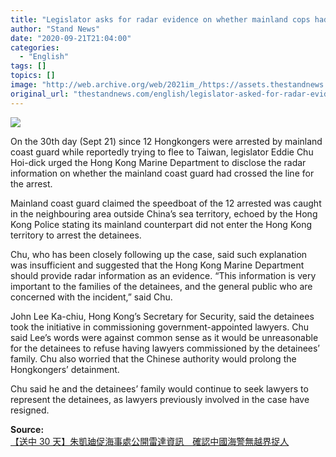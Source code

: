 ```yaml
---
title: "Legislator asks for radar evidence on whether mainland cops had crossed the line for arrest"
author: "Stand News"
date: "2020-09-21T21:04:00"
categories:
  - "English"
tags: []
topics: []
image: "http://web.archive.org/web/2021im_/https://assets.thestandnews.com/media/photos/Untitled-1-14_BPRSj_wasDtIJ.png"
original_url: "thestandnews.com/english/legislator-asked-for-radar-evidence-on-whether-mainland-cops-had-crossed-the-line-for-arrest"
---
```

![](http://web.archive.org/web/2021im_/https://assets.thestandnews.com/media/photos/Untitled-1-14_BPRSj_wasDtIJ.png)

On the 30th day (Sept 21) since 12 Hongkongers were arrested by mainland coast guard while reportedly trying to flee to Taiwan, legislator Eddie Chu Hoi-dick urged the Hong Kong Marine Department to disclose the radar information on whether the mainland coast guard had crossed the line for the arrest.

Mainland coast guard claimed the speedboat of the 12 arrested was caught in the neighbouring area outside China’s sea territory, echoed by the Hong Kong Police stating its mainland counterpart did not enter the Hong Kong territory to arrest the detainees.

Chu, who has been closely following up the case, said such explanation was insufficient and suggested that the Hong Kong Marine Department should provide radar information as an evidence. “This information is very important to the families of the detainees, and the general public who are concerned with the incident,” said Chu.

John Lee Ka-chiu, Hong Kong’s Secretary for Security, said the detainees took the initiative in commissioning government-appointed lawyers. Chu said Lee’s words were against common sense as it would be unreasonable for the detainees to refuse having lawyers commissioned by the detainees’ family. Chu also worried that the Chinese authority would prolong the Hongkongers’ detainment.

Chu said he and the detainees’ family would continue to seek lawyers to represent the detainees, as lawyers previously involved in the case have resigned.

**Source:**  
[【送中 30 天】朱凱廸促海事處公開雷達資訊　確認中國海警無越界捉人](../../politics/%E9%80%81%E4%B8%AD-30-%E5%A4%A9-%E6%9C%B1%E5%87%B1%E5%BB%B8%E4%BF%83%E6%B5%B7%E4%BA%8B%E8%99%95%E5%85%AC%E9%96%8B%E9%9B%B7%E9%81%94%E8%B3%87%E8%A8%8A-%E7%A2%BA%E8%AA%8D%E4%B8%AD%E5%9C%8B%E6%B5%B7%E8%AD%A6%E7%84%A1%E8%B6%8A%E7%95%8C%E6%8D%89%E4%BA%BA/)